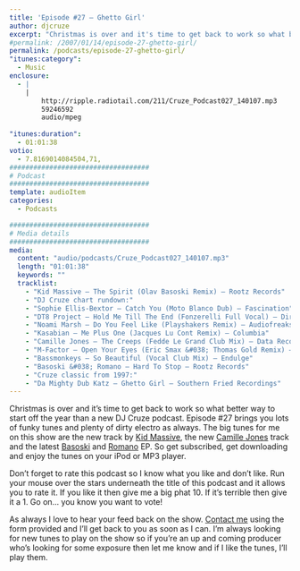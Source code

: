 ```yaml
---
title: 'Episode #27 – Ghetto Girl'
author: djcruze
excerpt: "Christmas is over and it's time to get back to work so what better way to start off the year than a new DJ Cruze podcast. Episode #27 brings you lots of funky tunes and plenty of dirty electro as always."
#permalink: /2007/01/14/episode-27-ghetto-girl/
permalink: /podcasts/episode-27-ghetto-girl/
"itunes:category":
  - Music
enclosure:
  - |
    |
        http://ripple.radiotail.com/211/Cruze_Podcast027_140107.mp3
        59246592
        audio/mpeg
        
"itunes:duration":
  - 01:01:38
votio:
  - 7.8169014084504,71,
###################################
# Podcast
###################################
template: audioItem
categories:
  - Podcasts

###################################
# Media details
###################################
media:
  content: "audio/podcasts/Cruze_Podcast027_140107.mp3"
  length: "01:01:38"
  keywords: ""
  tracklist:
    - "Kid Massive – The Spirit (Olav Basoski Remix) – Rootz Records"
    - "DJ Cruze chart rundown:"
    - "Sophie Ellis-Bextor – Catch You (Moto Blanco Dub) – Fascination"
    - "DT8 Project – Hold Me Till The End (Fonzerelli Full Vocal) – Direction Records"
    - "Noami Marsh – Do You Feel Like (Playshakers Remix) – Audiofreaks"
    - "Kasabian – Me Plus One (Jacques Lu Cont Remix) – Columbia"
    - "Camille Jones – The Creeps (Fedde Le Grand Club Mix) – Data Records"
    - "M-Factor – Open Your Eyes (Eric Smax &#038; Thomas Gold Remix) – Endulge"
    - "Bassmonkeys – So Beautiful (Vocal Club Mix) – Endulge"
    - "Basoski &#038; Romano – Hard To Stop – Rootz Records"
    - "Cruze classic from 1997:"
    - "Da Mighty Dub Katz – Ghetto Girl – Southern Fried Recordings"
---
```


Christmas is over and it&#8217;s time to get back to work so what better way to start off the year than a new DJ Cruze podcast. Episode #27 brings you lots of funky tunes and plenty of dirty electro as always. The big tunes for me on this show are the new track by [Kid Massive][1], the new [Camille Jones][2] track and the latest [Basoski][3] and [Romano][4] EP. So get subscribed, get downloading and enjoy the tunes on your iPod or MP3 player.

Don&#8217;t forget to rate this podcast so I know what you like and don&#8217;t like. Run your mouse over the stars underneath the title of this podcast and it allows you to rate it. If you like it then give me a big phat 10. If it&#8217;s terrible then give it a 1. Go on&#8230; you know you want to vote!

As always I love to hear your feed back on the show. [Contact me][5] using the form provided and I&#8217;ll get back to you as soon as I can. I&#8217;m always looking for new tunes to play on the show so if you&#8217;re an up and coming producer who&#8217;s looking for some exposure then let me know and if I like the tunes, I&#8217;ll play them.

 [1]: http://www.kidmassive.com/
 [2]: http://www.camillejones.dk/
 [3]: http://www.olavbasoski.nl/
 [4]: http://www.alexromano.com/
 [5]: http://www.djcruze.co.uk/cms/contact/